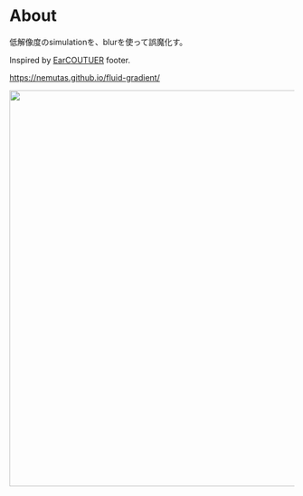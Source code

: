 # About

低解像度のsimulationを、blurを使って誤魔化す。

Inspired by [EarCOUTUER](https://earcouture.jp/) footer.

https://nemutas.github.io/fluid-gradient/

<img src='https://github.com/user-attachments/assets/f41b6344-8ab8-4af0-8fee-6b818825382a' alt='' width='700' />
